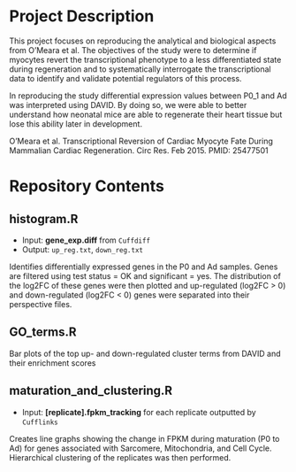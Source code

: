 # Project Description
This project focuses on reproducing the analytical and biological aspects from O’Meara et al. The objectives of the study were to determine if myocytes revert the transcriptional phenotype to a less differentiated state during regeneration and to systematically interrogate the transcriptional data to identify and validate potential regulators of this process.

In reproducing the study differential expression values between P0_1 and Ad was interpreted using DAVID. By doing so, we were able to better understand how neonatal mice are able to regenerate their heart tissue but lose this ability later in development.

O’Meara et al. Transcriptional Reversion of Cardiac Myocyte Fate During Mammalian Cardiac Regeneration. Circ Res. Feb 2015. PMID: 25477501

# Repository Contents
## histogram.R
* Input: **gene_exp.diff** from `Cuffdiff`
* Output: `up_reg.txt`, `down_reg.txt`  

Identifies differentially expressed genes in the P0 and Ad samples. Genes are filtered using test status = OK and significant = yes. The distribution of the log2FC of these genes were then plotted and up-regulated (log2FC > 0) and down-regulated (log2FC < 0) genes were separated into their perspective files.

## GO_terms.R
Bar plots of the top up- and down-regulated cluster terms from DAVID and their enrichment scores

## maturation_and_clustering.R
* Input: **[replicate].fpkm_tracking** for each replicate outputted by `Cufflinks`  

Creates line graphs showing the change in FPKM during maturation (P0 to Ad) for genes associated with Sarcomere, Mitochondria, and Cell Cycle. Hierarchical clustering of the replicates was then performed.

